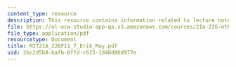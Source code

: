 ```yaml
---
content_type: resource
description: This resource contains information related to lecture notes.
file: https://ol-ocw-studio-app-qa.s3.amazonaws.com/courses/21a-226-ethnic-and-national-identity-fall-2011/2bc2d5b8bafb6ffdc6151d48d86d977e_MIT21A_226F11_7_Erik_May.pdf
file_type: application/pdf
resourcetype: Document
title: MIT21A_226F11_7_Erik_May.pdf
uid: 2bc2d5b8-bafb-6ffd-c615-1d48d86d977e
---
```

